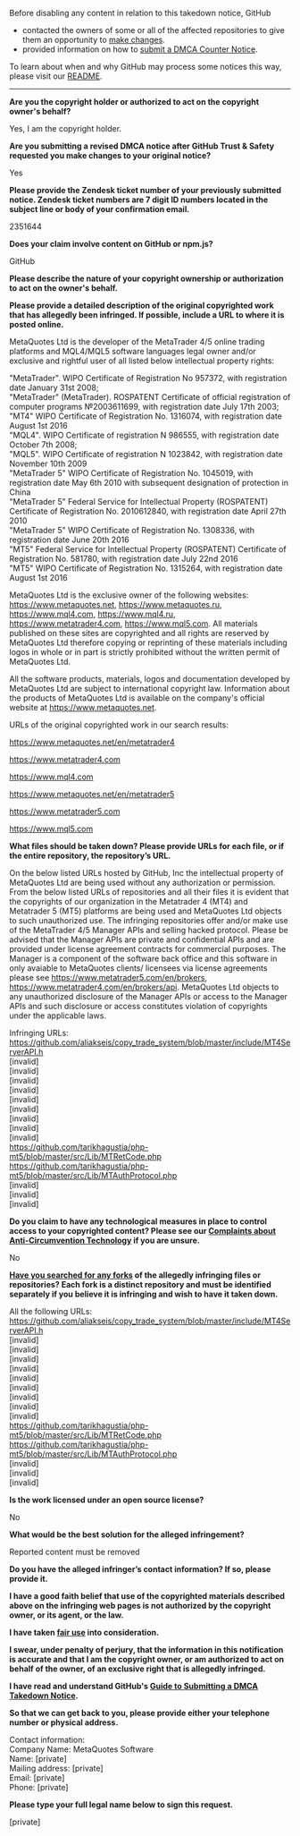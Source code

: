 Before disabling any content in relation to this takedown notice, GitHub
- contacted the owners of some or all of the affected repositories to give them an opportunity to [make changes](https://docs.github.com/en/github/site-policy/dmca-takedown-policy#a-how-does-this-actually-work).
- provided information on how to [submit a DMCA Counter Notice](https://docs.github.com/en/articles/guide-to-submitting-a-dmca-counter-notice).

To learn about when and why GitHub may process some notices this way, please visit our [README](https://github.com/github/dmca/blob/master/README.md#anatomy-of-a-takedown-notice).

---

**Are you the copyright holder or authorized to act on the copyright owner's behalf?**  
  
Yes, I am the copyright holder.  
  
**Are you submitting a revised DMCA notice after GitHub Trust & Safety requested you make changes to your original notice?**  
  
Yes  
  
**Please provide the Zendesk ticket number of your previously submitted notice. Zendesk ticket numbers are 7 digit ID numbers located in the subject line or body of your confirmation email.**  
  
2351644  
  
**Does your claim involve content on GitHub or npm.js?**  
  
GitHub  
  
**Please describe the nature of your copyright ownership or authorization to act on the owner's behalf.**  
  
**Please provide a detailed description of the original copyrighted work that has allegedly been infringed. If possible, include a URL to where it is posted online.**  
  
MetaQuotes Ltd is the developer of the MetaTrader 4/5 online trading platforms and MQL4/MQL5 software languages legal owner and/or exclusive and rightful user of all listed below intellectual property rights:  
  
"MetaTrader". WIPO Certificate of Registration No 957372, with registration date January 31st 2008;  
"MetaTrader" (MetaTrader). ROSPATENT Certificate of official registration of computer programs №2003611699, with registration date July 17th 2003;  
"MT4" WIPO Certificate of Registration No. 1316074, with registration date August 1st 2016  
"MQL4". WIPO Certificate of registration N 986555, with registration date October 7th 2008;  
"MQL5". WIPO Certificate of registration N 1023842, with registration date November 10th 2009  
"MetaTrader 5" WIPO Certificate of Registration No. 1045019, with registration date May 6th 2010 with subsequent designation of protection in China  
"MetaTrader 5" Federal Service for Intellectual Property (ROSPATENT) Certificate of Registration No. 2010612840, with registration date April 27th 2010  
"MetaTrader 5" WIPO Certificate of Registration No. 1308336, with registration date June 20th 2016  
"MT5" Federal Service for Intellectual Property (ROSPATENT) Certificate of Registration No. 581780, with registration date July 22nd 2016  
"MT5" WIPO Certificate of Registration No. 1315264, with registration date August 1st 2016  
  
MetaQuotes Ltd is the exclusive owner of the following websites: https://www.metaquotes.net, https://www.metaquotes.ru, https://www.mql4.com, https://www.mql4.ru, https://www.metatrader4.com, https://www.mql5.com. All materials published on these sites are copyrighted and all rights are reserved by MetaQuotes Ltd therefore copying or reprinting of these materials including logos in whole or in part is strictly prohibited without the written permit of MetaQuotes Ltd.  
  
All the software products, materials, logos and documentation developed by MetaQuotes Ltd are subject to international copyright law. Information about the products of MetaQuotes Ltd is available on the company's official website at https://www.metaquotes.net.  
  
URLs of the original copyrighted work in our search results:  
  
https://www.metaquotes.net/en/metatrader4  
  
https://www.metatrader4.com  
  
https://www.mql4.com  
  
https://www.metaquotes.net/en/metatrader5  
  
https://www.metatrader5.com  
  
https://www.mql5.com  
  
**What files should be taken down? Please provide URLs for each file, or if the entire repository, the repository’s URL.**  
  
On the below listed URLs hosted by GitHub, Inc the intellectual property of MetaQuotes Ltd are being used without any authorization or permission. From the below listed URLs of repositories and all their files it is evident that the copyrights of our organization in the Metatrader 4 (MT4) and Metatrader 5 (MT5) platforms are being used and MetaQuotes Ltd objects to such unauthorized use. The infringing repositories offer and/or make use of the MetaTrader 4/5 Manager APIs and selling hacked protocol. Please be advised that the Manager APIs are private and confidential APIs and are provided under license agreement contracts for commercial purposes. The Manager is a component of the software back office and this software in only avaiable to MetaQuotes clients/ licensees via license agreements please see https://www.metatrader5.com/en/brokers, https://www.metatrader4.com/en/brokers/api. MetaQuotes Ltd objects to any unauthorized disclosure of the Manager APIs or access to the Manager APIs and such disclosure or access constitutes violation of copyrights under the applicable laws.  
  
Infringing URLs:  
https://github.com/aliakseis/copy_trade_system/blob/master/include/MT4ServerAPI.h  
[invalid]    
[invalid]    
[invalid]    
[invalid]    
[invalid]    
[invalid]    
[invalid]    
[invalid]    
[invalid]    
https://github.com/tarikhagustia/php-mt5/blob/master/src/Lib/MTRetCode.php  
https://github.com/tarikhagustia/php-mt5/blob/master/src/Lib/MTAuthProtocol.php  
[invalid]  
[invalid]  
[invalid]  
  
**Do you claim to have any technological measures in place to control access to your copyrighted content? Please see our <a href="https://docs.github.com/articles/guide-to-submitting-a-dmca-takedown-notice#complaints-about-anti-circumvention-technology">Complaints about Anti-Circumvention Technology</a> if you are unsure.**  
  
No  
  
**<a href="https://docs.github.com/articles/dmca-takedown-policy#b-what-about-forks-or-whats-a-fork">Have you searched for any forks</a> of the allegedly infringing files or repositories? Each fork is a distinct repository and must be identified separately if you believe it is infringing and wish to have it taken down.**  
  
All the following URLs:  
https://github.com/aliakseis/copy_trade_system/blob/master/include/MT4ServerAPI.h  
[invalid]    
[invalid]    
[invalid]    
[invalid]    
[invalid]    
[invalid]    
[invalid]    
[invalid]    
[invalid]    
https://github.com/tarikhagustia/php-mt5/blob/master/src/Lib/MTRetCode.php  
https://github.com/tarikhagustia/php-mt5/blob/master/src/Lib/MTAuthProtocol.php  
[invalid]  
[invalid]  
[invalid]  
  
**Is the work licensed under an open source license?**  
  
No  
  
**What would be the best solution for the alleged infringement?**  
  
Reported content must be removed  
  
**Do you have the alleged infringer’s contact information? If so, please provide it.**  
  
**I have a good faith belief that use of the copyrighted materials described above on the infringing web pages is not authorized by the copyright owner, or its agent, or the law.**  
  
**I have taken <a href="https://www.lumendatabase.org/topics/22">fair use</a> into consideration.**  
  
**I swear, under penalty of perjury, that the information in this notification is accurate and that I am the copyright owner, or am authorized to act on behalf of the owner, of an exclusive right that is allegedly infringed.**  
  
**I have read and understand GitHub's <a href="https://docs.github.com/articles/guide-to-submitting-a-dmca-takedown-notice/">Guide to Submitting a DMCA Takedown Notice</a>.**  
  
**So that we can get back to you, please provide either your telephone number or physical address.**  
  
Contact information:  
Company Name: MetaQuotes Software  
Name: [private]  
Mailing address: [private]  
Email: [private]  
Phone: [private]  
  
**Please type your full legal name below to sign this request.**  
  
[private]  
